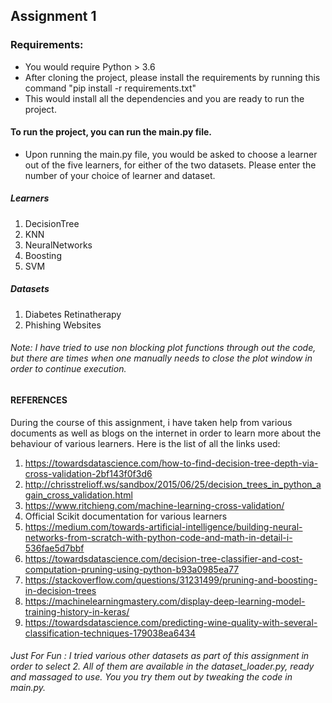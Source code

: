 ## Assignment 1 

### Requirements:
- You would require Python > 3.6
- After cloning the project, please install the requirements by running this command "pip install -r requirements.txt"
- This would install all the dependencies and you are ready to run the project. 

#### To run the project, you can run the main.py file. 
- Upon running the main.py file, you would be asked to choose a learner out of the five learners, for either of the two datasets. Please enter the number of your choice of learner and dataset. 

##### Learners
1. DecisionTree
2. KNN
3. NeuralNetworks
4. Boosting
5. SVM

##### Datasets

1. Diabetes Retinatherapy
2. Phishing Websites

###### Note: I have tried to use non blocking plot functions through out the code, but there are times when one manually needs to close the plot window in order to continue execution.

#### REFERENCES

During the course of this assignment, i have taken help from various documents as well as blogs on the internet in order to learn more about the behaviour of various learners. Here is the list of all the links used:

1. https://towardsdatascience.com/how-to-find-decision-tree-depth-via-cross-validation-2bf143f0f3d6
2. http://chrisstrelioff.ws/sandbox/2015/06/25/decision_trees_in_python_again_cross_validation.html
3. https://www.ritchieng.com/machine-learning-cross-validation/ 
4. Official Scikit documentation for various learners
5. https://medium.com/towards-artificial-intelligence/building-neural-networks-from-scratch-with-python-code-and-math-in-detail-i-536fae5d7bbf
6. https://towardsdatascience.com/decision-tree-classifier-and-cost-computation-pruning-using-python-b93a0985ea77
7. https://stackoverflow.com/questions/31231499/pruning-and-boosting-in-decision-trees
8. https://machinelearningmastery.com/display-deep-learning-model-training-history-in-keras/
9. https://towardsdatascience.com/predicting-wine-quality-with-several-classification-techniques-179038ea6434

###### Just For Fun : I tried various other datasets as part of this assignment in order to select 2. All of them are available in the dataset_loader.py, ready and massaged to use. You you try them out by tweaking the code in main.py. 
